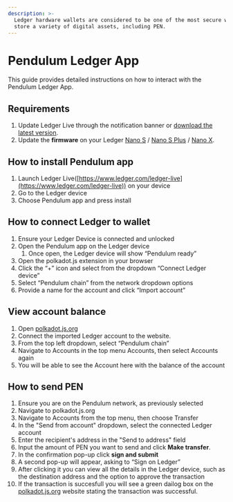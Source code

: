 ```yaml
---
description: >-
  Ledger hardware wallets are considered to be one of the most secure ways to
  store a variety of digital assets, including PEN.
---
```


# Pendulum Ledger App

This guide provides detailed instructions on how to interact with the Pendulum Ledger App.

## Requirements

1. Update Ledger Live through the notification banner or [download the latest version](https://www.ledger.com/ledger-live/).
2. Update the **firmware** on your Ledger [Nano S](https://support.ledger.com/hc/en-us/articles/360002731113) / [Nano S Plus](https://support.ledger.com/hc/en-us/articles/4445777839901?docs=true) / [Nano X](https://support.ledger.com/hc/en-us/articles/360013349800).

## How to install Pendulum app

1. Launch Ledger Live([https://www.ledger.com/ledger-live](https://www.ledger.com/ledger-live)) on your device
2. Go to the Ledger device
3. Choose Pendulum app and press install

## How to connect Ledger to wallet

1. Ensure your Ledger Device is connected and unlocked
2. Open the Pendulum app on the Ledger device
   1. Once open, the Ledger device will show “Pendulum ready”
3. Open the polkadot.js extension in your browser
4. Click the “+” icon and select from the dropdown “Connect Ledger device”
5. Select “Pendulum chain” from the network dropdown options
6. Provide a name for the account and click “Import account”

## View account balance

1. Open [polkadot.js.org](http://polkadot.js.org)
2. Connect the imported Ledger account to the website.
3. From the top left dropdown, select “Pendulum chain”
4. Navigate to Accounts in the top menu Accounts, then select Accounts again
5. You will be able to see the Account here with the balance of the account

## How to send PEN

1. Ensure you are on the Pendulum network, as previously selected
2. Navigate to polkadot.js.org
3. Navigate to Accounts from the top menu, then choose Transfer
4. In the "Send from account" dropdown, select the connected Ledger account
5. Enter the recipient's address in the "Send to address" field
6. Input the amount of PEN you want to send and click **Make transfer**.
7. In the confirmation pop-up click **sign and submit**
8. A second pop-up will appear, asking to “Sign on Ledger”
9. After clicking it you can view all the details in the Ledger device, such as the destination address and the option to approve the transaction
10. If the transaction is succesfull you will see a green dailog box on the [polkadot.js.org](http://polkadot.js.org) website stating the transaction was successful.

